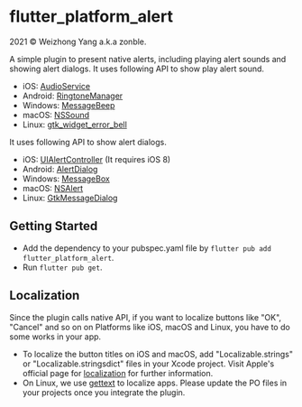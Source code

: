 # flutter_platform_alert

2021 © Weizhong Yang a.k.a zonble.

A simple plugin to present native alerts, including playing alert sounds and
showing alert dialogs. It uses following API to show play alert sound.

- iOS: [AudioService](https://developer.apple.com/documentation/audiotoolbox/1405248-audioservicesplaysystemsound)
- Android: [RingtoneManager](https://developer.android.com/reference/android/media/RingtoneManager)
- Windows: [MessageBeep](https://docs.microsoft.com/en-us/windows/win32/api/winuser/nf-winuser-messagebeep)
- macOS: [NSSound](https://developer.apple.com/documentation/appkit/nssound/2903487-beep)
- Linux: [gtk_widget_error_bell](https://docs.gtk.org/gtk3/method.Widget.error_bell.html)

It uses following API to show alert dialogs.

- iOS: [UIAlertController](https://developer.apple.com/documentation/uikit/uialertcontroller) (It requires iOS 8)
- Android: [AlertDialog](https://developer.android.com/reference/android/app/AlertDialog)
- Windows: [MessageBox](https://docs.microsoft.com/en-us/windows/win32/api/winuser/nf-winuser-messagebox)
- macOS: [NSAlert](https://developer.apple.com/documentation/appkit/nsalert)
- Linux: [GtkMessageDialog](https://docs.gtk.org/gtk3/class.MessageDialog.html)

## Getting Started

- Add the dependency to your pubspec.yaml file by `flutter pub add flutter_platform_alert`.
- Run `flutter pub get`.

## Localization

Since the plugin calls native API, if you want to localize buttons like "OK",
"Cancel" and so on on Platforms like iOS, macOS and Linux, you have to do some
works in your app.

- To localize the button titles on iOS and macOS, add "Localizable.strings" or
  "Localizable.stringsdict" files in your Xcode project. Visit Apple's official
  page for [localization](https://developer.apple.com/localization) for further
  information.
- On Linux, we use [gettext](https://www.gnu.org/software/gettext/) to localize
  apps. Please update the PO files in your projects once you integrate the
  plugin.
